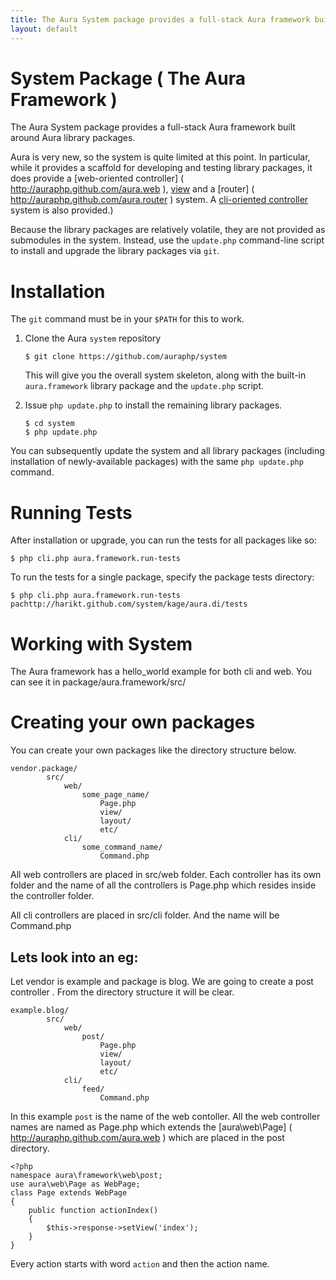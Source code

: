```yaml
---
title: The Aura System package provides a full-stack Aura framework built around Aura library packages.
layout: default
---
```


System Package ( The Aura Framework )
=====================================

The Aura System package provides a full-stack Aura framework built around Aura library packages.

Aura is very new, so the system is quite limited at this point. In particular, while it provides a scaffold for developing and testing library packages, it does provide a [web-oriented controller] ( http://auraphp.github.com/aura.web ), [view]( http://auraphp.github.com/aura.view ) and a [router] ( http://auraphp.github.com/aura.router ) system. A [cli-oriented controller]( http://auraphp.github.com/aura.cli ) system is also provided.)

Because the library packages are relatively volatile, they are not provided as submodules in the system.  Instead, use the `update.php` command-line script to install and upgrade the library packages via `git`.


Installation
============

The `git` command must be in your `$PATH` for this to work.

1.  Clone the Aura `system` repository

        $ git clone https://github.com/auraphp/system
    
    This will give you the overall system skeleton, along with the built-in
    `aura.framework` library package and the `update.php` script.

2.  Issue `php update.php` to install the remaining library packages.

        $ cd system
        $ php update.php

You can subsequently update the system and all library packages (including installation of newly-available packages) with the same `php update.php` command.


Running Tests
=============

After installation or upgrade, you can run the tests for all packages like so:

    $ php cli.php aura.framework.run-tests

To run the tests for a single package, specify the package tests directory:

    $ php cli.php aura.framework.run-tests pachttp://harikt.github.com/system/kage/aura.di/tests
    
Working with System
===================
The Aura framework has a hello_world example for both cli and web. You can see it in package/aura.framework/src/

Creating your own packages
==========================

You can create your own packages like the directory structure below.

    vendor.package/
            src/
                web/
                    some_page_name/
                        Page.php
                        view/
                        layout/
                        etc/
                cli/
                    some_command_name/
                        Command.php
                        
All web controllers are placed in src/web folder. Each controller has its own folder and the name of all the controllers is Page.php which resides inside the controller folder.

All cli controllers are placed in src/cli folder. And the name will be Command.php
                        
Lets look into an eg: 
---------------------

Let vendor is example and package is blog. We are going to create a post controller . From the directory structure it will be clear.

    example.blog/
            src/
                web/
                    post/
                        Page.php
                        view/
                        layout/
                        etc/
                cli/
                    feed/
                        Command.php

In this example `post` is the name of the web contoller. All the web controller names are named as Page.php which extends the [aura\web\Page] ( http://auraphp.github.com/aura.web ) which are placed in the post directory.

    <?php
    namespace aura\framework\web\post;
    use aura\web\Page as WebPage;
    class Page extends WebPage
    {
        public function actionIndex()
        {
            $this->response->setView('index');
        }
    }

Every action starts with word `action` and then the action name.
